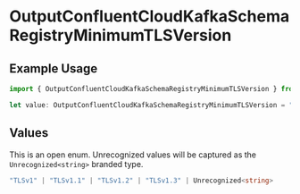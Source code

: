 # OutputConfluentCloudKafkaSchemaRegistryMinimumTLSVersion

## Example Usage

```typescript
import { OutputConfluentCloudKafkaSchemaRegistryMinimumTLSVersion } from "cribl-control-plane/models";

let value: OutputConfluentCloudKafkaSchemaRegistryMinimumTLSVersion = "TLSv1.2";
```

## Values

This is an open enum. Unrecognized values will be captured as the `Unrecognized<string>` branded type.

```typescript
"TLSv1" | "TLSv1.1" | "TLSv1.2" | "TLSv1.3" | Unrecognized<string>
```